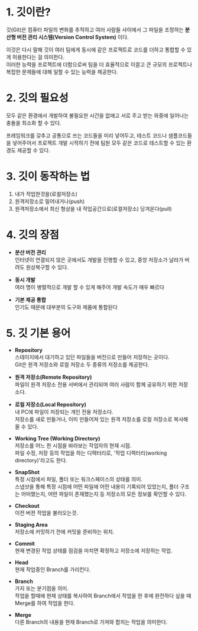 # 1. 깃이란?
깃(Git)은 컴퓨터 파일의 변화를 추적하고 여러 사람들 사이에서 그 파일을 조정하는 **분산형 버전 관리 시스템(Version Control System)** 이다.

이것은 다시 말해 깃이 여러 팀에게 동시에 같은 프로젝트로 코드를 더하고 통합할 수 있게 허용한다는 걸 의미한다.   
이러한 능력을 프로젝트에 더함으로써 팀을 더 효율적으로 이끌고 큰 규모의 프로젝트나 복잡한 문제들에 대해 일할 수 있는 능력을 제공한다.

# 2. 깃의 필요성
모두 같은 환경에서 개발하여 불필요한 시간을 없애고 서로 주고 받는 와중에 일어나는 충돌을 최소화 할 수 있다.   

프레임워크를 갖추고 공통으로 쓰는 코드들을 미리 넣어두고, 테스트 코드나 샘플코드들을 넣어주어서 프로젝트 개발 시작하기 전에 팀원 모두 같은 코드로 테스트할 수 있는 환경도 제공할 수 있다.

# 3. 깃이 동작하는 법
1. 내가 작업한것을(로컬저장소)
2. 원격저장소로 밀어내거나(push)
3. 원격저장소에서 최신 형상을 내 작업공간으로(로컬저장소) 당겨온다(pull)

# 4. 깃의 장점

- **분산 버전 관리**   
인터넷이 연결되지 않은 곳에서도 개발을 진행할 수 있고, 중앙 저장소가 날라가 버려도 원상복구할 수 있다.

- **동시 개발**   
여러 명이 병렬적으로 개발 할 수 있게 해주어 개발 속도가 매우 빠르다

- **기본 제공 통합**   
인기도 때문에 대부분의 도구와 제품에 통합된다

# 5. 깃 기본 용어
- **Repository**   
스테이지에서 대기하고 있던 파일들을 버전으로 만들어 저장하는 곳이다.   
Git은 원격 저장소와 로컬 저장소 두 종류의 저장소를 제공한다.

- **원격 저장소(Remote Repository)**   
파일이 원격 저장소 전용 서버에서 관리되며 여러 사람이 함께 공유하기 위한 저장소다.

- **로컬 저장소(Local Repository)**   
내 PC에 파일이 저장되는 개인 전용 저장소다.   
저장소를 새로 만들거나, 이미 만들어져 있는 원격 저장소를 로컬 저장소로 복사해 올 수 있다.   

- **Working Tree (Working Directory)**   
저장소를 어느 한 시점을 바라보는 작업자의 현재 시점.   
파일 수정, 저장 등의 작업을 하는 디렉터리로, '작업 디렉터리(working directory)'라고도 한다.
 
- **SnapShot**   
특정 시점에서 파일, 폴더 또는 워크스페이스의 상태를 의미.   
스냅샷을 통해 특정 시점에 어떤 파일에 어떤 내용이 기록되어 있었는지, 폴더 구조는 어떠했는지, 어떤 파일이 존재했는지 등 저장소의 모든 정보를 확인할 수 있다.   

- **Checkout**   
이전 버젼 작업을 불러오는것.

- **Staging Area**   
저장소에 커밋하기 전에 커밋을 준비하는 위치.
 
- **Commit**   
현재 변경된 작업 상태를 점검을 마치면 확정하고 저장소에 저장하는 작업.   

- **Head**   
현재 작업중인 Branch를 가리킨다.   

- **Branch**   
가지 또는 분기점을 의미.   
작업을 할때에 현재 상태를 복사하여 Branch에서 작업을 한 후에 완전하다 싶을 때 Merge를 하여 작업을 한다.
 
- **Merge**   
다른 Branch의 내용을 현재 Branch로 가져와 합치는 작업을 의미한다.

